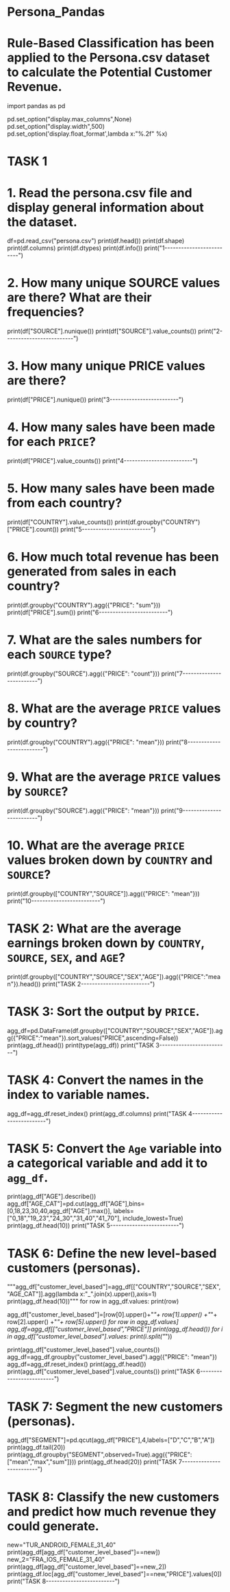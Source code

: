 # Persona_Pandas
# Rule-Based Classification has been applied to the Persona.csv dataset to calculate the Potential Customer Revenue.

import pandas as pd

pd.set_option("display.max_columns",None)
pd.set_option("display.width",500)
pd.set_option('display.float_format',lambda x:"%.2f" %x)

# TASK 1
# 1. Read the persona.csv file and display general information about the dataset.
df=pd.read_csv("persona.csv")
print(df.head())
print(df.shape)
print(df.columns)
print(df.dtypes)
print(df.info())
print("1-------------------------")


# 2. How many unique SOURCE values are there? What are their frequencies?
print(df["SOURCE"].nunique())
print(df["SOURCE"].value_counts())
print("2-------------------------")


# 3. How many unique PRICE values are there?
print(df["PRICE"].nunique())
print("3-------------------------")


# 4. How many sales have been made for each `PRICE`?
print(df["PRICE"].value_counts())
print("4-------------------------")


# 5. How many sales have been made from each country?
print(df["COUNTRY"].value_counts())
print(df.groupby("COUNTRY")["PRICE"].count())
print("5-------------------------")


# 6. How much total revenue has been generated from sales in each country?
print(df.groupby("COUNTRY").agg({"PRICE": "sum"}))
print(df["PRICE"].sum())
print("6-------------------------")


# 7. What are the sales numbers for each `SOURCE` type?
print(df.groupby("SOURCE").agg({"PRICE": "count"}))
print("7-------------------------")


# 8. What are the average `PRICE` values by country?
print(df.groupby("COUNTRY").agg({"PRICE": "mean"}))
print("8-------------------------")


# 9. What are the average `PRICE` values by `SOURCE`?
print(df.groupby("SOURCE").agg({"PRICE": "mean"}))
print("9-------------------------")


# 10. What are the average `PRICE` values broken down by `COUNTRY` and `SOURCE`?
print(df.groupby(["COUNTRY","SOURCE"]).agg({"PRICE": "mean"}))
print("10-------------------------")


# TASK 2: What are the average earnings broken down by `COUNTRY`, `SOURCE`, `SEX`, and `AGE`?
print(df.groupby(["COUNTRY","SOURCE","SEX","AGE"]).agg({"PRICE":"mean"}).head())
print("TASK 2-------------------------")


# TASK 3: Sort the output by `PRICE`.
agg_df=pd.DataFrame(df.groupby(["COUNTRY","SOURCE","SEX","AGE"]).agg({"PRICE":"mean"}).sort_values("PRICE",ascending=False))
print(agg_df.head())
print(type(agg_df))
print("TASK 3-------------------------")


# TASK 4: Convert the names in the index to variable names.
agg_df=agg_df.reset_index()
print(agg_df.columns)
print("TASK 4-------------------------")


# TASK 5: Convert the `Age` variable into a categorical variable and add it to `agg_df`.
print(agg_df["AGE"].describe())
agg_df["AGE_CAT"]=pd.cut(agg_df["AGE"],bins=[0,18,23,30,40,agg_df["AGE"].max()],
                         labels=["0_18","19_23","24_30","31_40","41_70"],
                         include_lowest=True)
print(agg_df.head(10))
print("TASK 5-------------------------")


# TASK 6: Define the new level-based customers (personas).
"""agg_df["customer_level_based"]=agg_df[["COUNTRY","SOURCE","SEX","AGE_CAT"]].agg(lambda x:"_".join(x).upper(),axis=1)
print(agg_df.head(10))"""
for row in agg_df.values:
    print(row)

agg_df["customer_level_based"]=[row[0].upper()+"_"+ row[1].upper() +"_"+ row[2].upper() +"_"+ row[5].upper() for row in agg_df.values]
agg_df=agg_df[["customer_level_based","PRICE"]]
print(agg_df.head())
for i in agg_df["customer_level_based"].values:
    print(i.split("_"))

print(agg_df["customer_level_based"].value_counts())
agg_df=agg_df.groupby("customer_level_based").agg({"PRICE": "mean"})
agg_df=agg_df.reset_index()
print(agg_df.head())
print(agg_df["customer_level_based"].value_counts())
print("TASK 6-------------------------")


# TASK 7: Segment the new customers (personas).
agg_df["SEGMENT"]=pd.qcut(agg_df["PRICE"],4,labels=["D","C","B","A"])
print(agg_df.tail(20))
print(agg_df.groupby("SEGMENT",observed=True).agg({"PRICE":["mean","max","sum"]}))
print(agg_df.head(20))
print("TASK 7-------------------------")


# TASK 8: Classify the new customers and predict how much revenue they could generate.
new="TUR_ANDROID_FEMALE_31_40"
print(agg_df[agg_df["customer_level_based"]==new])
new_2="FRA_IOS_FEMALE_31_40"
print(agg_df[agg_df["customer_level_based"]==new_2])
print(agg_df.loc[agg_df["customer_level_based"]==new,"PRICE"].values[0])
print("TASK 8-------------------------")





